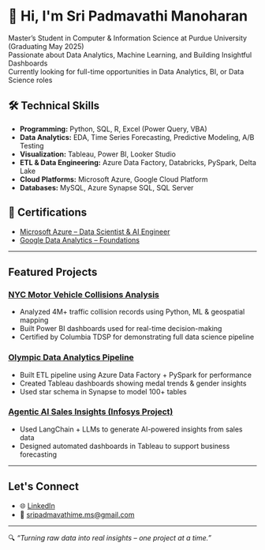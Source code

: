 # 👋 Hi, I'm Sri Padmavathi Manoharan

 Master’s Student in Computer & Information Science at Purdue University (Graduating May 2025)  
 Passionate about Data Analytics, Machine Learning, and Building Insightful Dashboards  
 Currently looking for full-time opportunities in Data Analytics, BI, or Data Science roles



## 🛠️ Technical Skills
- **Programming:** Python, SQL, R, Excel (Power Query, VBA)
- **Data Analytics:** EDA, Time Series Forecasting, Predictive Modeling, A/B Testing
- **Visualization:** Tableau, Power BI, Looker Studio
- **ETL & Data Engineering:** Azure Data Factory, Databricks, PySpark, Delta Lake
- **Cloud Platforms:** Microsoft Azure, Google Cloud Platform
- **Databases:** MySQL, Azure Synapse SQL, SQL Server



## 🧠 Certifications
- [Microsoft Azure – Data Scientist & AI Engineer](https://github.com/sripadmamanoharan/Azure-Certificate/blob/main/Azure_Certificate.pdf)
- [Google Data Analytics – Foundations](https://github.com/sripadmamanoharan/Azure-Certificate/blob/main/Google_Certificate.pdf)

---

## Featured Projects

### [NYC Motor Vehicle Collisions Analysis](https://github.com/sripadmamanoharan/NYC_Motor_Vehicle_Collisions_Analysis)
- Analyzed 4M+ traffic collision records using Python, ML & geospatial mapping
- Built Power BI dashboards used for real-time decision-making
- Certified by Columbia TDSP for demonstrating full data science pipeline

###  [Olympic Data Analytics Pipeline](https://github.com/sripadmamanoharan/Olympic-Data-Analytics-Pipeline-)
- Built ETL pipeline using Azure Data Factory + PySpark for performance
- Created Tableau dashboards showing medal trends & gender insights
- Used star schema in Synapse to model 100+ tables

### [Agentic AI Sales Insights (Infosys Project)](https://github.com/sripadmamanoharan/INFY_Apple_Sales_Data2024/blob/main/1741720581582.pdf)
- Used LangChain + LLMs to generate AI-powered insights from sales data
- Designed automated dashboards in Tableau to support business forecasting

---

##  Let's Connect
- 🌐 [LinkedIn](https://www.linkedin.com/in/sripadma22)
- 📧 sripadmavathime.ms@gmail.com

---

🔍 *“Turning raw data into real insights – one project at a time.”*
